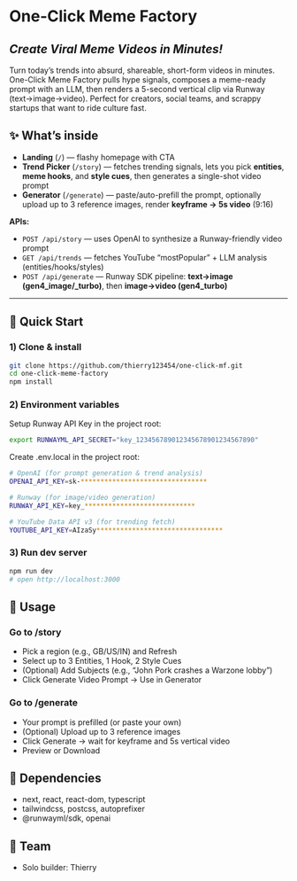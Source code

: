 # One-Click Meme Factory
## *Create Viral Meme Videos in Minutes!*

Turn today’s trends into absurd, shareable, short-form videos in minutes. One-Click Meme Factory pulls hype signals, composes a meme-ready prompt with an LLM, then renders a 5-second vertical clip via Runway (text→image→video). Perfect for creators, social teams, and scrappy startups that want to ride culture fast.

## ✨ What’s inside

- **Landing** (`/`) — flashy homepage with CTA  
- **Trend Picker** (`/story`) — fetches trending signals, lets you pick **entities**, **meme hooks**, and **style cues**, then generates a single-shot video prompt  
- **Generator** (`/generate`) — paste/auto-prefill the prompt, optionally upload up to 3 reference images, render **keyframe → 5s video** (9:16)

**APIs:**
- `POST /api/story` — uses OpenAI to synthesize a Runway-friendly video prompt  
- `GET /api/trends` — fetches YouTube “mostPopular” + LLM analysis (entities/hooks/styles)  
- `POST /api/generate` — Runway SDK pipeline: **text→image (gen4_image/_turbo)**, then **image→video (gen4_turbo)**

---

## 🚀 Quick Start

### 1) Clone & install
```bash
git clone https://github.com/thierry123454/one-click-mf.git
cd one-click-meme-factory
npm install
```

### 2) Environment variables
Setup Runway API Key in the project root:
```bash
export RUNWAYML_API_SECRET="key_123456789012345678901234567890"
```

Create .env.local in the project root:
```bash
# OpenAI (for prompt generation & trend analysis)
OPENAI_API_KEY=sk-********************************

# Runway (for image/video generation)
RUNWAY_API_KEY=key_****************************

# YouTube Data API v3 (for trending fetch)
YOUTUBE_API_KEY=AIzaSy********************************
```

### 3) Run dev server
```bash
npm run dev
# open http://localhost:3000
```

## 🧭 Usage
### Go to /story
- Pick a region (e.g., GB/US/IN) and Refresh
- Select up to 3 Entities, 1 Hook, 2 Style Cues
- (Optional) Add Subjects (e.g., “John Pork crashes a Warzone lobby”)
- Click Generate Video Prompt → Use in Generator
### Go to /generate
- Your prompt is prefilled (or paste your own)
- (Optional) Upload up to 3 reference images
- Click Generate → wait for keyframe and 5s vertical video
- Preview or Download

## 🧩 Dependencies
- next, react, react-dom, typescript
- tailwindcss, postcss, autoprefixer
-	@runwayml/sdk, openai

## 👤 Team
-	Solo builder: Thierry
